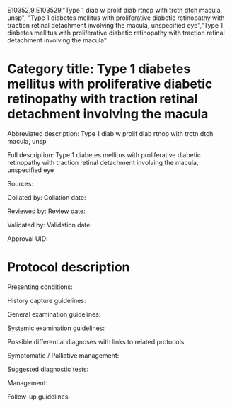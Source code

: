 E10352,9,E103529,"Type 1 diab w prolif diab rtnop with trctn dtch macula, unsp", "Type 1 diabetes mellitus with proliferative diabetic retinopathy with traction retinal detachment involving the macula, unspecified eye","Type 1 diabetes mellitus with proliferative diabetic retinopathy with traction retinal detachment involving the macula"
# Category title: Type 1 diabetes mellitus with proliferative diabetic retinopathy with traction retinal detachment involving the macula

Abbreviated description: Type 1 diab w prolif diab rtnop with trctn dtch macula, unsp

Full description: Type 1 diabetes mellitus with proliferative diabetic retinopathy with traction retinal detachment involving the macula, unspecified eye

Sources:

Collated by:
Collation date:

Reviewed by:
Review date:

Validated by:
Validation date:

Approval UID:

# Protocol description

Presenting conditions:

History capture guidelines:

General examination guidelines:

Systemic examination guidelines:

Possible differential diagnoses with links to related protocols:

Symptomatic / Palliative management:

Suggested diagnostic tests:

Management:

Follow-up guidelines:

